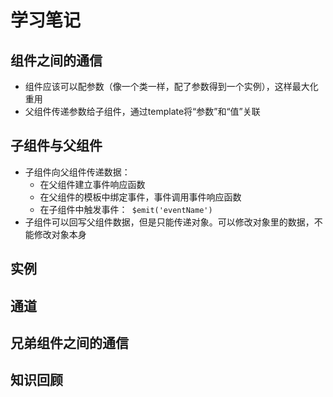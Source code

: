 # 学习笔记

## 组件之间的通信

* 组件应该可以配参数（像一个类一样，配了参数得到一个实例），这样最大化重用
* 父组件传递参数给子组件，通过template将“参数”和“值”关联

## 子组件与父组件

* 子组件向父组件传递数据：
  * 在父组件建立事件响应函数
  * 在父组件的模板中绑定事件，事件调用事件响应函数
  * 在子组件中触发事件：` $emit('eventName')`
* 子组件可以回写父组件数据，但是只能传递对象。可以修改对象里的数据，不能修改对象本身

## 实例

## 通道

## 兄弟组件之间的通信

## 知识回顾

